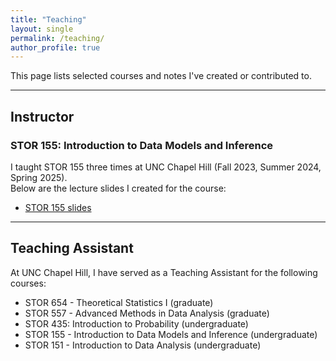 ```yaml
---
title: "Teaching"
layout: single
permalink: /teaching/
author_profile: true
---
```


This page lists selected courses and notes I've created or contributed to.

---

## Instructor

### STOR 155: Introduction to Data Models and Inference

I taught STOR 155 three times at UNC Chapel Hill (Fall 2023, Summer 2024, Spring 2025).  
Below are the lecture slides I created for the course:

- [STOR 155 slides](/assets/files/stor155/STOR_155_slides.pdf)

---

## Teaching Assistant

At UNC Chapel Hill, I have served as a Teaching Assistant for the following courses:

- STOR 654 - Theoretical Statistics I (graduate)
- STOR 557 - Advanced Methods in Data Analysis (graduate)
- STOR 435: Introduction to Probability (undergraduate)
- STOR 155 - Introduction to Data Models and Inference (undergraduate)
- STOR 151 - Introduction to Data Analysis (undergraduate)
